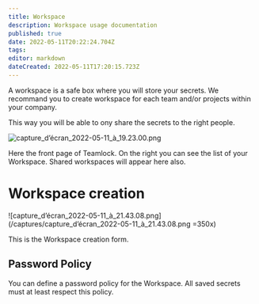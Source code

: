 ```yaml
---
title: Workspace
description: Workspace usage documentation
published: true
date: 2022-05-11T20:22:24.704Z
tags: 
editor: markdown
dateCreated: 2022-05-11T17:20:15.723Z
---
```


A workspace is a safe box where you will store your secrets.
We recommand you to create workspace for each team and/or projects within your company.

This way you will be able to ony share the secrets to the right people.

![capture_d’écran_2022-05-11_à_19.23.00.png](/captures/capture_d’écran_2022-05-11_à_19.23.00.png)

Here the front page of Teamlock.
On the right you can see the list of your Workspace.
Shared workspaces will appear here also.

# Workspace creation

![capture_d’écran_2022-05-11_à_21.43.08.png](/captures/capture_d’écran_2022-05-11_à_21.43.08.png =350x)

This is the Workspace creation form.

## Password Policy

You can define a password policy for the Workspace.
All saved secrets must at least respect this policy.